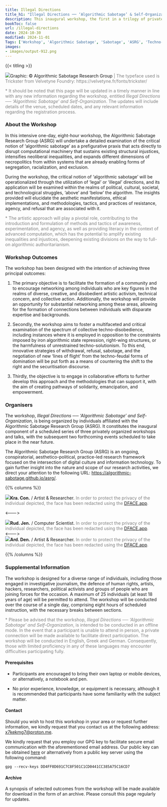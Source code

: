 ```yaml
---
title: Illegal Directions
title_h1: "Illegal Directions ── ‘Algorithmic Sabotage’ & Self-Organization"
description: This inaugural workshop, the first in a trilogy of private workshops and talks, constitutes an initiative organized by individuals affiliated with the Algorithmic Sabotage Research Group (ASRG). Entitled Illegal Directions ── ‘Algorithmic Sabotage’ and Self-Organization, the workshop provides an exemplification of the intricate nuances of information ethics and the capacity of aesthetics to traverse the ambiguous and inequitable social terrains shaped by information systems.
bookToc: false
url: /illegal-directions
date: 2024-10-30
modified: 2024-11-01
Tags: ['Workshop', 'Algorithmic Sabotage', 'Sabotage', 'ASRG', 'Techno-Disobedience', 'Prefigurative Techno-Politics', 'Illegal Directions', 'Self-Organization', 'Algorithmic Sabotage Research Group', 'Agency', 'Resistance', 'Refusal', 'Algorithmic Necropolitics']
images:
- images/output-912.png
---
```


{{< titling >}}

<div class="caption"><img src="images/output-925.png">Graphic: © Algorithmic Sabotage Research Group<span style="color:grey"> | The typeface used is Trickster from Velvetyne Foundry: https://velvetyne.fr/fonts/trickster/</span></div>

<span style="color:grey">* It should be noted that this page will be updated in a timely manner in line with any new information regarding the workshop, entitled _Illegal Directions ── ‘Algorithmic Sabotage’ and Self-Organization_. The updates will include details of the venue, scheduled dates, and any relevant information regarding the registration process.</span>

### About the Workshop

In this intensive one-day, eight-hour workshop, the Algorithmic Sabotage Research Group (ASRG) will undertake a detailed examination of the critical notion of ‘algorithmic sabotage’ as a prefigurative praxis that acts directly to disrupt computational machinery that sustains existing structural injustices, intensifies neoliberal inequalities, and expands different dimensions of necropolitics from within systems that are already enabling forms of segregation, racialization, and exclusion.

During the workshop, the critical notion of ‘algorithmic sabotage’ will be operationalized through the utilization of ‘legal’ or ‘illegal’ directions, and its application will be examined within the realms of political, cultural, societal, and technological struggles, ‘above’ and ‘below’ the algorithm. The insights provided will elucidate the aesthetic manifestations, ethical implementations, and methodologies, tactics, and practices of resistance, agency, and refusal that are associated with it.

<span style="color:grey">* The artistic approach will play a pivotal role, contributing to the introduction and formulation of methods and tactics of awareness, experimentation, and agency, as well as providing literacy in the context of advanced computation, which has the potential to amplify existing inequalities and injustices, deepening existing divisions on the way to full-on algorithmic authoritarianism.</span>

### Workshop Outcomes

The workshop has been designed with the intention of achieving three principal outcomes:

1. The primary objective is to facilitate the formation of a community and to encourage networking among individuals who are key figures in the realms of diverse, creative, and disobedient artistic activism, technical concern, and collective action. Additionally, the workshop will provide an opportunity for substantial networking among these areas, allowing for the formation of connections between individuals with disparate expertise and backgrounds.

2. Secondly, the workshop aims to foster a multifaceted and critical examination of the spectrum of collective techno-disobedience, including instances where it is employed in opposition to the constraints imposed by iron algorithmic state repression, right-wing structures, or the harmfulness of unrestrained techno-solutionism. To this end, innovative strategies of withdrawal, refusal, sabotage, and the negotiation of new ‘lines of flight’ from the techno-feudal forms of domination will be put forth as a means of countering the shift to the right and the securitisation discourse.

3. Thirdly, the objective is to engage in collaborative efforts to further develop this approach and the methodologies that can support it, with the aim of creating pathways of solidarity, emancipation, and empowerment.

### Organisers

The workshop,  _Illegal Directions ── ‘Algorithmic Sabotage’ and Self-Organization,_ is being organized by individuals affiliated with the Algorithmic Sabotage Research Group (ASRG). It constitutes the inaugural component of a scheduled series of three privately organized workshops and talks, with the subsequent two forthcoming events scheduled to take place in the near future.

The Algorithmic Sabotage Research Group (ASRG) is an ongoing, conspiratorial, aesthetico-political, practice-led research framework focused on the intersection of digital culture and information technology. To gain further insight into the nature and scope of our research activities, we direct your attention to the following URL: https://algorithmic-sabotage.github.io/asrg/.

{{% columns %}}

<div class="caption"><img src="images/user-05.jpg"><strong>Kra. Con.</strong> / Artist & Researcher. <span style="color:grey">In order to protect the privacy of the individual depicted, the face has been redacted using the <a href="https://dface.app/">DFACE.app</a>.</span></div>

<--->

<div class="caption"><img src="images/user-02.jpg"><strong>Rud. Jen.</strong> / Computer Scientist. <span style="color:grey">In order to protect the privacy of the individual depicted, the face has been redacted using the <a href="https://dface.app/">DFACE.app</a>.</span></div>
<--->

<div class="caption"><img src="images/user-01.jpg"><strong>Ard. Den.</strong> / Artist & Researcher. <span style="color:grey">In order to protect the privacy of the individual depicted, the face has been redacted using the <a href="https://dface.app/">DFACE.app</a>.</span></div>

{{% /columns %}}

### Supplemental Information

The workshop is designed for a diverse range of individuals, including those engaged in investigative journalism, the defence of human rights, artists, hackers, researchers, political activists and groups of people who are joining forces for the occasion. A maximum of 25 individuals (at least 18 years of age) will be permitted to attend. The workshop will be conducted over the course of a single day, comprising eight hours of scheduled instruction, with the necessary breaks between sections.

<span style="color:grey">* Please be advised that the workshop, _Illegal Directions ── ‘Algorithmic Sabotage’ and Self-Organization_, is intended to be conducted in an offline mode. In the event that a participant is unable to attend in person, a private connection will be made available to facilitate direct participation. The workshop will be conducted in English, Greek and German. Consequently, those with limited proficiency in any of these languages may encounter difficulties participating fully.</span>

#### Prerequisites

- Participants are encouraged to bring their own laptop or mobile devices, or alternatively, a notebook and pen.

- No prior experience, knowledge, or equipment is necessary, although it is recommended that participants have some familiarity with the subject matter.

#### Contact

Should you wish to host this workshop in your area or request further information, we kindly request that you contact us at the following address: [x7kekmg7@proton.me](mailto:x7kekmg7@proton.me).

We kindly request that you employ our GPG key to facilitate secure email communication with the aforementioned email address. Our public key can be obtained [here](https://algorithmic-sabotage.github.io/asrg/about/DD4FF0D691C7C8F501C1CD0441CC385A75C16CD7.asc) or alternatively from a public key server using the following command:

```
gpg --recv-keys DD4FF0D691C7C8F501C1CD0441CC385A75C16CD7
```

#### Archive

A synopsis of selected outcomes from the workshop will be made available for download in the form of an archive. Please consult this page regularly for updates.
